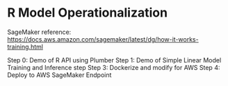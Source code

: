 # R Model Operationalization

SageMaker reference: https://docs.aws.amazon.com/sagemaker/latest/dg/how-it-works-training.html

Step 0: Demo of R API using Plumber
Step 1: Demo of Simple Linear Model Training and Inference step
Step 3: Dockerize and modify for AWS
Step 4: Deploy to AWS SageMaker Endpoint
